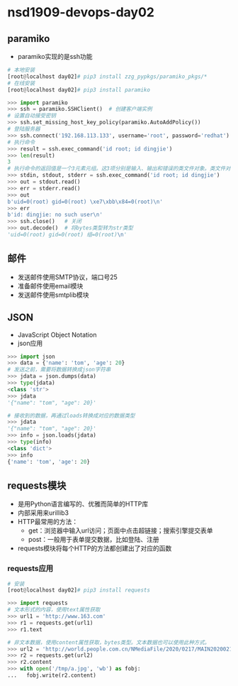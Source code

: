 # nsd1909-devops-day02

## paramiko

- paramiko实现的是ssh功能

```python
# 本地安装
[root@localhost day02]# pip3 install zzg_pypkgs/paramiko_pkgs/*
# 在线安装
[root@localhost day02]# pip3 install paramiko

>>> import paramiko
>>> ssh = paramiko.SSHClient()  # 创建客户端实例
# 设置自动接受密钥
>>> ssh.set_missing_host_key_policy(paramiko.AutoAddPolicy())
# 登陆服务器
>>> ssh.connect('192.168.113.133', username='root', password='redhat')
# 执行命令
>>> result = ssh.exec_command('id root; id dingjie')
>>> len(result)
3
# 执行命令的返回值是一个3元素元组。这3项分别是输入、输出和错误的类文件对象。类文件对象提供了read方法，可以读取其中的内容
>>> stdin, stdout, stderr = ssh.exec_command('id root; id dingjie')
>>> out = stdout.read()
>>> err = stderr.read()
>>> out
b'uid=0(root) gid=0(root) \xe7\xbb\x84=0(root)\n'
>>> err
b'id: dingjie: no such user\n'
>>> ssh.close()   # 关闭
>>> out.decode()  # 将bytes类型转为str类型
'uid=0(root) gid=0(root) 组=0(root)\n'
```

## 邮件

- 发送邮件使用SMTP协议，端口号25
- 准备邮件使用email模块
- 发送邮件使用smtplib模块

## JSON

- JavaScript Object Notation
- json应用

```python
>>> import json
>>> data = {'name': 'tom', 'age': 20}
# 发送之前，需要将数据转换成json字符串
>>> jdata = json.dumps(data)
>>> type(jdata)
<class 'str'>
>>> jdata
'{"name": "tom", "age": 20}'

# 接收到的数据，再通过loads转换成对应的数据类型
>>> jdata
'{"name": "tom", "age": 20}'
>>> info = json.loads(jdata)
>>> type(info)
<class 'dict'>
>>> info
{'name': 'tom', 'age': 20}
```

## requests模块

- 是用Python语言编写的、优雅而简单的HTTP库
- 内部采用来urillib3
- HTTP最常用的方法：
  - get：浏览器中输入url访问；页面中点击超链接；搜索引擎提交表单
  - post：一般用于表单提交数据，比如登陆、注册
- requests模块将每个HTTP的方法都创建出了对应的函数

### requests应用

```python
# 安装
[root@localhost day02]# pip3 install requests

>>> import requests
# 文本形式的内容，使用text属性获取
>>> url1 = 'http://www.163.com'
>>> r1 = requests.get(url1)
>>> r1.text

# 非文本数据，使用content属性获取，bytes类型。文本数据也可以使用此种方式。
>>> url2 = 'http://world.people.com.cn/NMediaFile/2020/0217/MAIN202002171833000079364831028.JPG'
>>> r2 = requests.get(url2)
>>> r2.content
>>> with open('/tmp/a.jpg', 'wb') as fobj:
...   fobj.write(r2.content)

```













